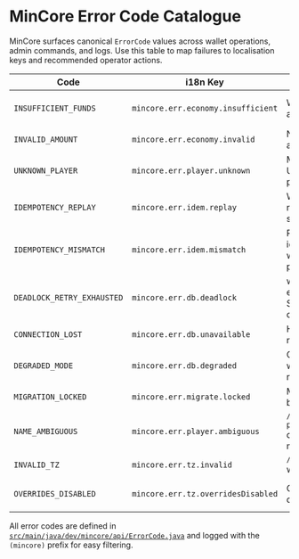 # MinCore Error Code Catalogue

MinCore surfaces canonical `ErrorCode` values across wallet operations, admin commands, and logs.
Use this table to map failures to localisation keys and recommended operator actions.

| Code | i18n Key | Typical Source | Operator Guidance |
| ---- | -------- | -------------- | ----------------- |
| `INSUFFICIENT_FUNDS` | `mincore.err.economy.insufficient` | Withdraw/transfer attempts | Inform players their balance is too low; review ledger entries for suspicious drains. |
| `INVALID_AMOUNT` | `mincore.err.economy.invalid` | Negative/zero amount validation | Check the caller for bad arguments or overflow. |
| `UNKNOWN_PLAYER` | `mincore.err.player.unknown` | Missing UUID/name in players table | Ensure the target has joined the server; verify UUID casing. |
| `IDEMPOTENCY_REPLAY` | `mincore.err.idem.replay` | Wallet operation repeated with same payload | Safe no-op; investigate why the upstream retried. |
| `IDEMPOTENCY_MISMATCH` | `mincore.err.idem.mismatch` | Reused idempotency key with different payload | Treat as poisoned; audit the caller for duplicate keys. |
| `DEADLOCK_RETRY_EXHAUSTED` | `mincore.err.db.deadlock` | withRetry exhausted for SQL deadlock/timeout | Re-run the command once load subsides; inspect DB metrics. |
| `CONNECTION_LOST` | `mincore.err.db.unavailable` | Hikari unable to reach MariaDB | Check database availability, credentials, and TLS configuration. |
| `DEGRADED_MODE` | `mincore.err.db.degraded` | Core refusing writes while reconnecting | Resolve database outage; writes will resume once connectivity returns. |
| `MIGRATION_LOCKED` | `mincore.err.migrate.locked` | Migrations held by another node | Wait for the other process or clear the advisory lock manually. |
| `NAME_AMBIGUOUS` | `mincore.err.player.ambiguous` | `/mincore ledger player <name>` duplicate matches | Use the UUID to disambiguate players with similar names. |
| `INVALID_TZ` | `mincore.err.tz.invalid` | `/timezone set` with bad zone ID | Provide a valid [IANA Zone ID](https://en.wikipedia.org/wiki/List_of_tz_database_time_zones). |
| `OVERRIDES_DISABLED` | `mincore.err.tz.overridesDisabled` | Overrides disabled in config | Update `core.time.display.allowPlayerOverride` or advise players it’s locked. |

All error codes are defined in [`src/main/java/dev/mincore/api/ErrorCode.java`](../src/main/java/dev/mincore/api/ErrorCode.java) and logged with the `(mincore)` prefix for easy filtering.
